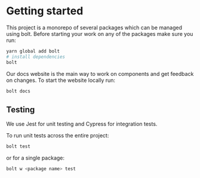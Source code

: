 # Getting started

This project is a monorepo of several packages which can be managed using bolt.
Before starting your work on any of the packages make sure you run:

```sh
yarn global add bolt
# install dependencies
bolt
```

Our docs website is the main way to work on components and get feedback on changes.
To start the website locally run:

```sh
bolt docs
```

## Testing

We use Jest for unit testing and Cypress for integration tests.

To run unit tests across the entire project:

```sh
bolt test
```

or for a single package:

```sh
bolt w <package name> test
```
